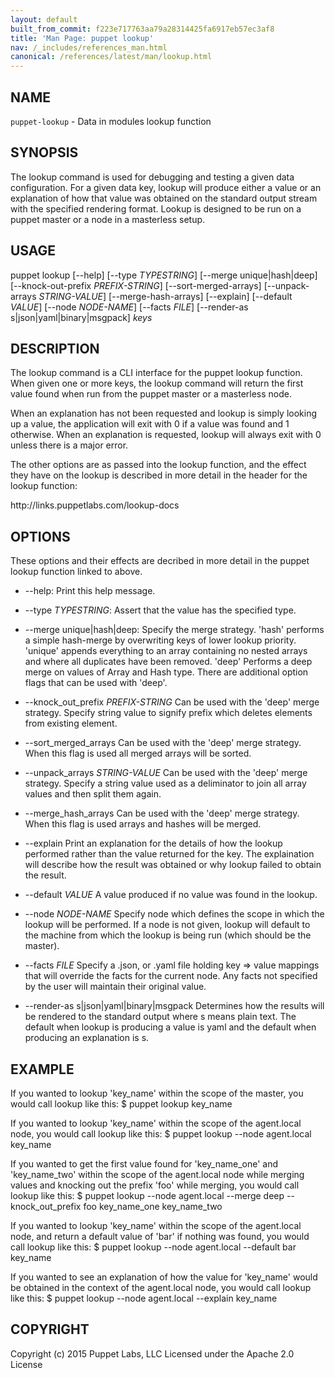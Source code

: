 ```yaml
---
layout: default
built_from_commit: f223e717763aa79a28314425fa6917eb57ec3af8
title: 'Man Page: puppet lookup'
nav: /_includes/references_man.html
canonical: /references/latest/man/lookup.html
---
```


<div class='mp'>
<h2 id="NAME">NAME</h2>
<p class="man-name">
  <code>puppet-lookup</code> - <span class="man-whatis">Data in modules lookup function</span>
</p>

<h2 id="SYNOPSIS">SYNOPSIS</h2>

<p>The lookup command is used for debugging and testing a given data
configuration. For a given data key, lookup will produce either a
value or an explanation of how that value was obtained on the standard
output stream with the specified rendering format. Lookup is designed
to be run on a puppet master or a node in a masterless setup.</p>

<h2 id="USAGE">USAGE</h2>

<p>puppet lookup [--help] [--type <var>TYPESTRING</var>] [--merge unique|hash|deep]
  [--knock-out-prefix <var>PREFIX-STRING</var>] [--sort-merged-arrays]
  [--unpack-arrays <var>STRING-VALUE</var>] [--merge-hash-arrays] [--explain]
  [--default <var>VALUE</var>] [--node <var>NODE-NAME</var>] [--facts <var>FILE</var>]
  [--render-as s|json|yaml|binary|msgpack] <var>keys</var></p>

<h2 id="DESCRIPTION">DESCRIPTION</h2>

<p>The lookup command is a CLI interface for the puppet lookup function.
When given one or more keys, the lookup command will return the first
value found when run from the puppet master or a masterless node.</p>

<p>When an explanation has not been requested and
lookup is simply looking up a value, the application will exit with 0
if a value was found and 1 otherwise. When an explanation is requested,
lookup will always exit with 0 unless there is a major error.</p>

<p>The other options are as passed into the lookup function, and the effect
they have on the lookup is described in more detail in the header
for the lookup function:</p>

<p>http://links.puppetlabs.com/lookup-docs</p>

<h2 id="OPTIONS">OPTIONS</h2>

<p>These options and their effects are decribed in more detail in
the puppet lookup function linked to above.</p>

<ul>
<li><p>--help:
Print this help message.</p></li>
<li><p>--type <var>TYPESTRING</var>:
Assert that the value has the specified type.</p></li>
<li><p>--merge unique|hash|deep:
Specify the merge strategy. 'hash' performs a simple hash-merge by
overwriting keys of lower lookup priority. 'unique' appends everything
to an array containing no nested arrays and where all duplicates have been
removed. 'deep' Performs a deep merge on values of Array and Hash type. There
are additional option flags that can be used with 'deep'.</p></li>
<li><p>--knock_out_prefix <var>PREFIX-STRING</var>
Can be used with the 'deep' merge strategy. Specify string value to signify
prefix which deletes elements from existing element.</p></li>
<li><p>--sort_merged_arrays
Can be used with the 'deep' merge strategy. When this flag is used all
merged arrays will be sorted.</p></li>
<li><p>--unpack_arrays <var>STRING-VALUE</var>
Can be used with the 'deep' merge strategy. Specify a string value used
as a deliminator to join all array values and then split them again.</p></li>
<li><p>--merge_hash_arrays
Can be used with the 'deep' merge strategy. When this flag is used arrays
and hashes will be merged.</p></li>
<li><p>--explain
Print an explanation for the details of how the lookup performed rather
than the value returned for the key. The explaination will describe how
the result was obtained or why lookup failed to obtain the result.</p></li>
<li><p>--default <var>VALUE</var>
A value produced if no value was found in the lookup.</p></li>
<li><p>--node <var>NODE-NAME</var>
Specify node which defines the scope in which the lookup will be performed.
If a node is not given, lookup will default to the machine from which the
lookup is being run (which should be the master).</p></li>
<li><p>--facts <var>FILE</var>
Specify a .json, or .yaml file holding key => value mappings that will
override the facts for the current node. Any facts not specified by the
user will maintain their original value.</p></li>
<li><p>--render-as s|json|yaml|binary|msgpack
Determines how the results will be rendered to the standard output where
s means plain text. The default when lookup is producing a value is yaml
and the default when producing an explanation is s.</p></li>
</ul>


<h2 id="EXAMPLE">EXAMPLE</h2>

<p>  If you wanted to lookup 'key_name' within the scope of the master, you would
  call lookup like this:
  $ puppet lookup key_name</p>

<p>  If you wanted to lookup 'key_name' within the scope of the agent.local node,
  you would call lookup like this:
  $ puppet lookup --node agent.local key_name</p>

<p>  If you wanted to get the first value found for 'key_name_one' and 'key_name_two'
  within the scope of the agent.local node while merging values and knocking out
  the prefix 'foo' while merging, you would call lookup like this:
  $ puppet lookup --node agent.local --merge deep --knock_out_prefix foo key_name_one key_name_two</p>

<p>  If you wanted to lookup 'key_name' within the scope of the agent.local node,
  and return a default value of 'bar' if nothing was found, you would call
  lookup like this:
  $ puppet lookup --node agent.local --default bar key_name</p>

<p>  If you wanted to see an explanation of how the value for 'key_name' would be
  obtained in the context of the agent.local node, you would call lookup like this:
  $ puppet lookup --node agent.local --explain key_name</p>

<h2 id="COPYRIGHT">COPYRIGHT</h2>

<p>Copyright (c) 2015 Puppet Labs, LLC Licensed under the Apache 2.0 License</p>

</div>
